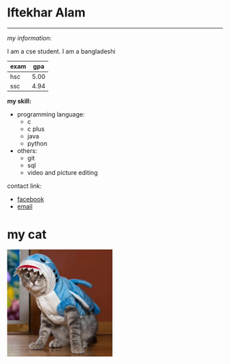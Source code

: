 # Iftekhar Alam
---
_my information:_

<p> I am a cse student. I am a bangladeshi <p>


| exam | gpa |
|------|------|
| hsc | 5.00 |
| ssc | 4.94|


__my skill:__
- programming language:
   - c
   - c plus
   - java
   - python
- others:
   - git 
   - sql
   - video and picture editing


contact link:
- [facebook][facebook_link_box]
- [email][email_link_box]


<!--link box-->
[facebook_link_box]: https://www.facebook.com/profile.php?id=100085035587636&mibextid=ZbWKwL 

[email_link_box]: mdiftealam12@gmail.com



# my cat
<img src=".\image\cat.jpg" height="250" title="cat">


